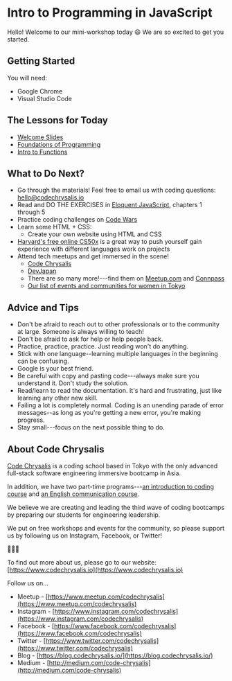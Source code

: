 # Intro to Programming in JavaScript

Hello! Welcome to our mini-workshop today 😄 We are so excited to get you started.

## Getting Started

You will need:

* Google Chrome
* Visual Studio Code

## The Lessons for Today

* [Welcome Slides](https://docs.google.com/presentation/d/e/2PACX-1vRs7Zh_xmRbUxwJszgHqnbxON3tLlWn0lR1EDj_oz4dwijtzFK9h8x5Ub9TB2r7WjyOz_AeXeqnX1fh/pub?start=false&loop=false&delayms=3000)
* [Foundations of Programming](https://github.com/codechrysalis/intro-javascript/blob/master/foundations.md)
* [Intro to Functions](https://github.com/codechrysalis/intro-javascript/blob/master/intro-functions.md)

## What to Do Next?

* Go through the materials! Feel free to email us with coding questions: [hello@codechrysalis.io](mailto:hello@codechrysalis.io)
* Read and DO THE EXERCISES in [Eloquent JavaScript](http://eloquentjavascript.net/), chapters 1 through 5
* Practice coding challenges on [Code Wars](https://www.codewars.com/)
* Learn some HTML + CSS:
    * Create your own website using HTML and CSS
* [Harvard's free online CS50x](https://harvardx.harvard.edu/cs50x-introduction-computer-science) is a great way to push yourself gain experience with different languages work on projects
* Attend tech meetups and get immersed in the scene!
    * [Code Chrysalis](https://www.meetup.com/codechrysalis)
    * [DevJapan](https://www.meetup.com/devjapan)
    * There are so many more!---find them on [Meetup.com](https://www.meetup.com) and [Connpass](http://connpass.com/)
    * [Our list of events and communities for women in Tokyo](https://medium.com/code-chrysalis/the-definitive-guide-to-womens-tech-events-and-communities-in-tokyo-43a00ee3f87d)

## Advice and Tips

* Don't be afraid to reach out to other professionals or to the community at large. Someone is always willing to teach!
* Don't be afraid to ask for help or help people back.
* Practice, practice, practice. Just reading won't do anything.
* Stick with one language--learning multiple languages in the beginning can be confusing.
* Google is your best friend.
* Be careful with copy and pasting code---always make sure you understand it. Don't study the solution.
* Read/learn to read the documentation. It's hard and frustrating, just like learning any other new skill.
* Failing a lot is completely normal. Coding is an unending parade of error messages--as long as you're getting a new error, you're making progress.
* Stay small---focus on the next possible thing to do.

## About Code Chrysalis

[Code Chrysalis](https://www.codechrysalis.io) is a coding school based in Tokyo with the only advanced full-stack software engineering immersive bootcamp in Asia.

In addition, we have two part-time programs---[an introduction to coding course](https://www.codechrysalis.io/foundations) and [an English communication course](https://www.codechrysalis.io/english).

We believe we are creating and leading the third wave of coding bootcamps by preparing our students for engineering leadership.

We put on free workshops and events for the community, so please support us by following us on Instagram, Facebook, or Twitter!

🦋🦋🦋

To find out more about us, please go to our website: [https://www.codechrysalis.io](https://www.codechrysalis.io)

Follow us on...

* Meetup - [https://www.meetup.com/codechrysalis](https://www.meetup.com/codechrysalis)
* Instagram - [https://www.instagram.com/codechrysalis](https://www.instagram.com/codechrysalis)
* Facebook - [https://www.facebook.com/codechrysalis](https://www.facebook.com/codechrysalis)
* Twitter - [https://www.twitter.com/codechrysalis](https://www.twitter.com/codechrysalis)
* Blog - [https://blog.codechrysalis.io/](https://blog.codechrysalis.io/)
* Medium - [http://medium.com/code-chrysalis](http://medium.com/code-chrysalis)